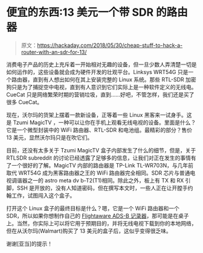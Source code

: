# 便宜的东西:13 美元一个带 SDR 的路由器

> 原文：<https://hackaday.com/2018/05/30/cheap-stuff-to-hack-a-router-with-an-sdr-for-13/>

消费电子产品的历史上充斥着一开始相对无趣的设备，但一旦少数人弄清楚一切是如何运作的，这些设备就会成为硬件开发的壮观平台。Linksys WRT54G 只是一个路由器，直到有人想出如何在其上安装完整的 Linux 系统。那些 RTL-SDR 加密狗只是为了捕捉空中电视，直到有人意识到它们实际上是一种软件定义的无线电。CueCat 只是网络繁荣时期的营销垃圾，直到……好吧，不管怎样，我们还是买了很多 CueCat。

现在，沃尔玛的货架上摆着一款新设备，正等着一些 Linux 黑客来一试身手。这是 Tzumi MagicTV ，一种可以让你在手机上观看无线电视的设备。里面是什么？它是一个微型封装中的 WiFi 路由器、RTL-SDR 和电池组。最精彩的部分？售价 13 美元，显然沃尔玛只是在吹它们。

目前，还没有太多关于 Tzumi MagicTV 盒子内部发生了什么的细节，但是，关于 RTLSDR subreddit 的讨论已经透露了足够多的信息，让我们对正在发生的事情有了一个很好的了解。MagicTV 内部的路由器是 TP-Link TL-WR703N，与几年前取代 WRT54G 成为黑客路由器之王的 WiFi 路由器完全相同。SDR 芯片与普通电视调谐器之一的 astro meta dv b-T2(T1)相同。除此之外，板上有 TX 和 RX 引脚，SSH 是开放的，没有人知道密码，但在撰写本文时，一些人正在让开膛手约翰工作，试图闯入这个盒子。

打开这个 Linux 盒子的最终目标是什么？嗯，它是一个 WiFi 路由器和一个 SDR，所以如果你想制作自己的 [Flightaware ADS-B 记录器](https://hackaday.com/2015/07/18/tracking-nearly-every-aircraft-with-a-raspberry-pi/)，那可能是在桌子上。当然，你实际上可以将它用于预期目的，并将无线电视下载到你的本地网络，但在从沃尔玛(Walmart)购买了 13 美元的盒子后，这似乎变得很乏味。

谢谢[亚当]的提示！